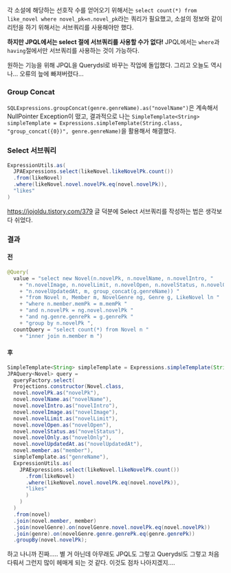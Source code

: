 각 소설에 해당하는 선호작 수를 얻어오기 위해서는 `select count(*) from like_novel where novel_pk=n.novel_pk`라는 쿼리가 필요했고, 소설의 정보와 같이 리턴을 하기 위해서는 서브쿼리를 사용해야만 했다.  

**하지만 JPQL에서는 select 절에 서브쿼리를 사용할 수가 없다!** JPQL에서는 `where`과 `having`절에서만 서브쿼리를 사용하는 것이 가능하다.  

원하는 기능을 위해 JPQL을 Querydsl로 바꾸는 작업에 돌입했다. 그리고 오늘도 역시나... 오류의 늪에 빠져버렸다...

### Group Concat
`SQLExpressions.groupConcat(genre.genreName).as("novelName")`은 계속해서 NullPointer Exception이 떴고, 결과적으로 나는 `SimpleTemplate<String> simpleTemplate = Expressions.simpleTemplate(String.class, "group_concat({0})", genre.genreName)`을 활용해서 해결했다.

### Select 서브쿼리
```java
ExpressionUtils.as(
  JPAExpressions.select(likeNovel.likeNovelPk.count())
  .from(likeNovel)
  .where(likeNovel.novel.novelPk.eq(novel.novelPk)),
  "likes"
)
```
https://jojoldu.tistory.com/379 글 덕분에 Select 서브쿼리를 작성하는 법은 생각보다 쉬었다.

### 결과
#### 전
```java
@Query(
  value = "select new Novel(n.novelPk, n.novelName, n.novelIntro, "
    + "n.novelImage, n.novelLimit, n.novelOpen, n.novelStatus, n.novelOnly, "
    + "n.novelUpdatedAt, m, group_concat(g.genreName)) "
    + "from Novel n, Member m, NovelGenre ng, Genre g, LikeNovel ln "
    + "where n.member.memPk = m.memPk "
    + "and n.novelPk = ng.novel.novelPk "
    + "and ng.genre.genrePk = g.genrePk "
    + "group by n.novelPk ",
  countQuery = "select count(*) from Novel n "
    + "inner join n.member m ")
```

#### 후
```java
SimpleTemplate<String> simpleTemplate = Expressions.simpleTemplate(String.class, "group_concat({0})", genre.genreName);
JPAQuery<Novel> query = 
  queryFactory.select(
  Projections.constructor(Novel.class, 
  novel.novelPk.as("novelPk"),
  novel.novelName.as("novelName"),
  novel.novelIntro.as("novelIntro"),
  novel.novelImage.as("novelImage"),
  novel.novelLimit.as("novelLimit"),
  novel.novelOpen.as("novelOpen"),
  novel.novelStatus.as("novelStatus"),
  novel.novelOnly.as("novelOnly"),
  novel.novelUpdatedAt.as("novelUpdatedAt"),
  novel.member.as("member"), 
  simpleTemplate.as("genreName"),
  ExpressionUtils.as(
    JPAExpressions.select(likeNovel.likeNovelPk.count())
      .from(likeNovel)
      .where(likeNovel.novel.novelPk.eq(novel.novelPk)),
      "likes"
      )
    )
  )
  .from(novel)
  .join(novel.member, member)
  .join(novelGenre).on(novelGenre.novel.novelPk.eq(novel.novelPk))
  .join(genre).on(novelGenre.genre.genrePk.eq(genre.genrePk))
  .groupBy(novel.novelPk);
 ```
 
 하고 나니까 진짜..... 별 거 아닌데 아무래도 JPQL도 그렇고 Querydsl도 그렇고 처음 다뤄서 그런지 많이 헤매게 되는 것 같다. 이것도 점차 나아지겠지....
